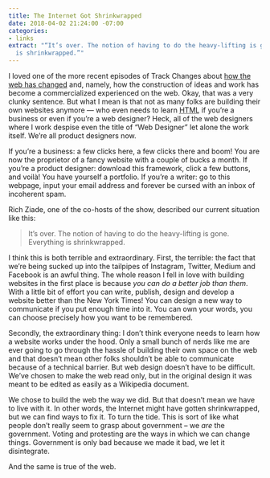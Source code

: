 ```yaml
---
title: The Internet Got Shrinkwrapped
date: 2018-04-02 21:24:00 -07:00
categories:
- links
extract: "“It’s over. The notion of having to do the heavy-lifting is gone. Everything
  is shrinkwrapped.”"
---
```


I loved one of the more recent episodes of Track Changes about [how the web has changed](https://soundcloud.com/postlighttrackchanges/the-internet-got-shrinkwrapped) and, namely, how the construction of ideas and work has become a commercialized experienced on the web. Okay, that was a very clunky sentence. But what I mean is that not as many folks are building their own websites anymore — who even needs to learn <abbr title='Hypertext markup language'>HTML</abbr> if you’re a business or even if you’re a web designer? Heck, all of the web designers where I work despise even the title of “Web Designer” let alone the work itself. We’re all product designers now.

If you’re a business: a few clicks here, a few clicks there and boom! You are now the proprietor of a fancy website with a couple of bucks a month. If you’re a product designer: download this framework, click a few buttons, and voilà! You have yourself a portfolio. If you’re a writer: go to this webpage, input your email address and forever be cursed with an inbox of incoherent spam.

Rich Ziade, one of the co-hosts of the show, described our current situation like this:

> It’s over. The notion of having to do the heavy-lifting is gone. Everything is shrinkwrapped.

I think this is both terrible and extraordinary. First, the terrible: the fact that we’re being sucked up into the tailpipes of Instagram, Twitter, Medium and Facebook is an awful thing. The whole reason I fell in love with building websites in the first place is because *you can do a better job than them*. With a little bit of effort you can write, publish, design and develop a website better than the New York Times! You can design a new way to communicate if you put enough time into it. You can own your words, you can choose precisely how you want to be remembered.

Secondly, the extraordinary thing: I don’t think everyone needs to learn how a website works under the hood. Only a small bunch of nerds like me are ever going to go through the hassle of building their own space on the web and that doesn’t mean other folks shouldn’t be able to communicate because of a technical barrier. But web design doesn’t have to be difficult. We’ve chosen to make the web read only, but in the original design it was meant to be edited as easily as a Wikipedia document. 

We chose to build the web the way we did. But that doesn’t mean we have to live with it. In other words, the Internet might have gotten shrinkwrapped, but we can find ways to fix it. To turn the tide. This is sort of like what people don’t really seem to grasp about government – we *are* the government. Voting and protesting are the ways in which we can change things. Government is only bad because we made it bad, we let it disintegrate.

And the same is true of the web. 



